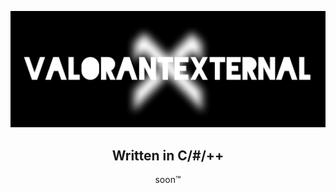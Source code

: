 [![Header](https://raw.githubusercontent.com/ValorantExternal/ValorantExternal/main/Files/Home/header.jpg)](#top)

<h2 id="title" align="center">Written in C/#/++</h2>
<p id="soon" align="center">soon™</p>

